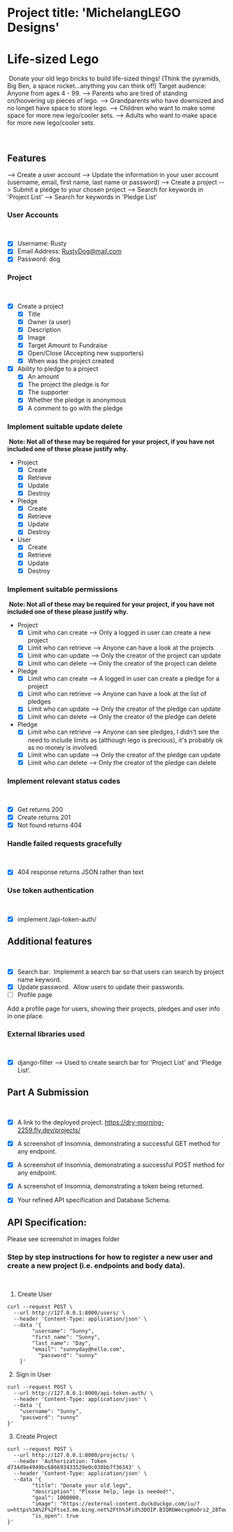 # Project title: 'MichelangLEGO Designs'
# Life-sized Lego
​
Donate your old lego bricks to build life-sized things! (Think the pyramids, Big Ben, a space rocket...anything you can think of!)
Target audience:
Anyone from ages 4 - 99.
--> Parents who are tired of standing on/hoovering up pieces of lego.
--> Grandparents who have downsized and no longet have space to store lego.
--> Children who want to make some space for more new lego/cooler sets.
--> Adults who want to make space for more new lego/cooler sets.

​
## Features

--> Create a user account
--> Update the information in your user account (username, email, first name, last name or password)
--> Create a project
--> Submit a pledge to your chosen project
--> Search for keywords in 'Project List'
--> Search for keywords in 'Pledge List'
​
### User Accounts
​
- [X] Username: Rusty
- [X] Email Address: RustyDog@mail.com
- [X] Password: dog
​
### Project
​
- [X] Create a project
  - [X] Title
  - [X] Owner (a user)
  - [X] Description
  - [X] Image
  - [X] Target Amount to Fundraise
  - [X] Open/Close (Accepting new supporters)
  - [X] When was the project created
- [X] Ability to pledge to a project
  - [X] An amount
  - [X] The project the pledge is for
  - [X] The supporter
  - [X] Whether the pledge is anonymous
  - [X] A comment to go with the pledge
  
### Implement suitable update delete
​
**Note: Not all of these may be required for your project, if you have not included one of these please justify why.**
​
- Project
  - [X] Create
  - [X] Retrieve
  - [X] Update
  - [X] Destroy
- Pledge
  - [X] Create
  - [X] Retrieve
  - [X] Update
  - [X] Destroy
- User
  - [X] Create
  - [X] Retrieve
  - [X] Update
  - [X] Destroy
​
### Implement suitable permissions
​
**Note: Not all of these may be required for your project, if you have not included one of these please justify why.**
​
- Project
  - [X] Limit who can create --> Only a logged in user can create a new project
  - [X] Limit who can retrieve --> Anyone can have a look at the projects
  - [X] Limit who can update --> Only the creator of the project can update
  - [X] Limit who can delete --> Only the creator of the project can delete
- Pledge
  - [X] Limit who can create --> A logged in user can create a pledge for a project
  - [X] Limit who can retrieve --> Anyone can have a look at the list of pledges
  - [X] Limit who can update --> Only the creator of the pledge can update
  - [X] Limit who can delete --> Only the creator of the pledge can delete
- Pledge
  - [X] Limit who can retrieve --> Anyone can see pledges, I didn't see the need to include limits as (although lego is precious), it's probably ok as no money is involved.
  - [X] Limit who can update --> Only the creator of the pledge can update
  - [X] Limit who can delete --> Only the creator of the pledge can delete
​
### Implement relevant status codes
​
- [X] Get returns 200
- [X] Create returns 201
- [X] Not found returns 404
​
### Handle failed requests gracefully 
​
- [X] 404 response returns JSON rather than text
​
### Use token authentication
​
- [X] implement /api-token-auth/
​
## Additional features
​
- [X] Search bar.
​
Implement a search bar so that users can search by project name keyword.
​
- [X] Update password.
​
Allow users to update their passwords.
​
- [ ] Profile page

Add a profile page for users, showing their projects, pledges and user info in one place.
​
### External libraries used
​
- [X] django-filter --> Used to create search bar for 'Project List' and 'Pledge List'. 
​
​
## Part A Submission
​
- [X] A link to the deployed project.
https://dry-morning-2259.fly.dev/projects/

- [X] A screenshot of Insomnia, demonstrating a successful GET method for any endpoint.
- [X] A screenshot of Insomnia, demonstrating a successful POST method for any endpoint.
- [X] A screenshot of Insomnia, demonstrating a token being returned.
- [X] Your refined API specification and Database Schema.

## API Specification:

Please see screenshot in images folder
​
### Step by step instructions for how to register a new user and create a new project (i.e. endpoints and body data).
​
1. Create User
​
```shell
curl --request POST \
  --url http://127.0.0.1:8000/users/ \
  --header 'Content-Type: application/json' \
  --data '{
        "username": "Sunny",
        "first_name": "Sunny",
        "last_name": "Day",
        "email": "sunnyday@hello.com",
	      "password": "sunny"
    }'
```
​
2. Sign in User
​
```shell
curl --request POST \
  --url http://127.0.0.1:8000/api-token-auth/ \
  --header 'Content-Type: application/json' \
  --data '{
	"username": "Sunny",
	"password": "sunny"
}'
```
​
3. Create Project
​
```shell
curl --request POST \
  --url http://127.0.0.1:8000/projects/ \
  --header 'Authorization: Token d734d9e4949bc686693433529e0c038bb7f36343' \
  --header 'Content-Type: application/json' \
  --data '{
        "title": "Donate your old lego",
        "description": "Please help, lego is needed!",
        "goal": 1000000,
        "image": "https://external-content.duckduckgo.com/iu/?u=https%3A%2F%2Ftse3.mm.bing.net%2Fth%3Fid%3DOIP.BIQRbWecvpHoOrs2_28TowHaF2%26pid%3DApi&f=1&ipt=d41a924863ce4f4924b057cd216e59e1b081a2400d8e95ca81a999409015d090&ipo=images",
        "is_open": true
}'